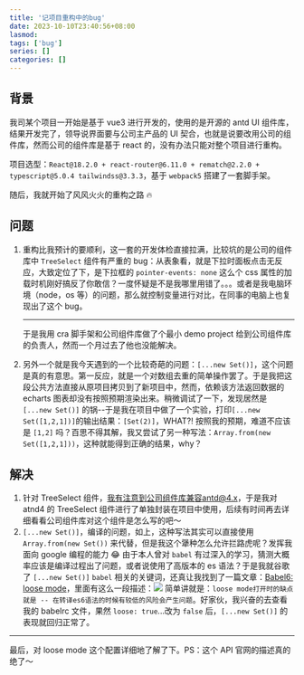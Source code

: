 ```yaml
---
title: '记项目重构中的bug'
date: 2023-10-10T23:40:56+08:00
lasmod:
tags: ['bug']
series: []
categories: []
---
```


## 背景

我司某个项目一开始是基于 vue3 进行开发的，使用的是开源的 antd UI 组件库，结果开发完了，领导说界面要与公司主产品的 UI 契合，也就是说要改用公司的组件库，然而公司的组件库是基于 react 的，没有办法只能对整个项目进行重构。

项目选型：`React@18.2.0 + react-router@6.11.0 + rematch@2.2.0 + typescript@5.0.4 tailwindss@3.3.3`，基于 `webpack5` 搭建了一套脚手架。

随后，我就开始了风风火火的重构之路 🔥

## 问题

1. 重构比我预计的要顺利，这一套的开发体检直接拉满，比较坑的是公司的组件库中 `TreeSelect` 组件有严重的 bug：从表象看，就是下拉时面板点击无反应，大致定位了下，是下拉框的 `pointer-events: none` 这么个 css 属性的加载时机刚好搞反了你敢信？一度怀疑是不是我哪里用错了。。。或者是我电脑环境（node，os 等）的问题，那么就控制变量进行对比，在同事的电脑上也复现出了这个 bug。

   ***

   于是我用 cra 脚手架和公司组件库做了个最小 demo project 给到公司组件库的负责人，然而一个月过去了他也没能解决。

2. 另外一个就是我今天遇到的一个比较奇葩的问题：`[...new Set()]`，这个问题是真的有意思。第一反应，就是一个对数组去重的简单操作罢了。于是我把这段公共方法直接从原项目拷贝到了新项目中，然而，依赖该方法返回数据的 echarts 图表却没有按照预期渲染出来。稍微调试了一下，发现居然是 `[...new Set()]` 的锅--于是我在项目中做了一个实验，打印`[...new Set([1,2,1])]`的输出结果：`[Set(2)]`，WHAT?! 按照我的预期，难道不应该是 `[1,2]` 吗？百思不得其解，我又尝试了另一种写法：`Array.from(new Set([1,2,1]))`，这种就能得到正确的结果，why？

## 解决

1. 针对 TreeSelect 组件，我有注意到公司组件库兼容antd@4.x，于是我对 atnd4 的 TreeSelect 组件进行了单独封装在项目中使用，后续有时间再去详细看看公司组件库对这个组件是怎么写的吧～
2. `[...new Set()]`，编译的问题，如上，这种写法其实可以直接使用 `Array.from(new Set())` 来代替，但是我这个犟种怎么允许拦路虎呢？发挥我面向 google 编程的能力 😂 由于本人曾对 `babel` 有过深入的学习，猜测大概率应该是编译过程出了问题，或者说使用了高版本的 es 语法？于是我就谷歌了 `[...new Set()]` `babel` 相关的关键词，还真让我找到了一篇文章：[Babel6: loose mode](https://2ality.com/2015/12/babel6-loose-mode.html)，里面有这么一段描述：![](https://cdn.jsdelivr.net/gh/yokiizx/picgo@main/img/202310111331756.png) 简单讲就是：`loose mode打开时的缺点就是 -- 在转译es6语法的时候有较低的风险会产生问题`。好家伙，我兴奋的去查看我的 babelrc 文件，果然 `loose: true`...改为 `false` 后，`[...new Set()]` 的表现就回归正常了。

---

最后，对 loose mode 这个配置详细地了解了下。PS：这个 API 官网的描述真的绝了～
